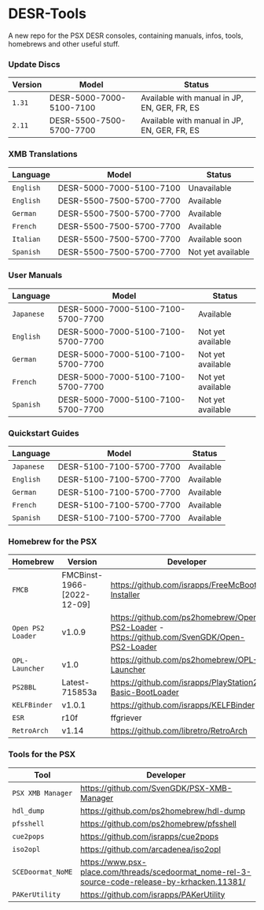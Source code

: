 # DESR-Tools
A new repo for the PSX DESR consoles, containing manuals, infos, tools, homebrews and other useful stuff.

### Update Discs
| Version | Model | Status |
| --- | --- | --- |
| `1.31` | DESR-5000-7000-5100-7100 | Available with manual in JP, EN, GER, FR, ES |
| `2.11` | DESR-5500-7500-5700-7700 | Available with manual in JP, EN, GER, FR, ES |

### XMB Translations
| Language | Model | Status |
| --- | --- | --- |
| `English` | DESR-5000-7000-5100-7100 | Unavailable |
| `English` | DESR-5500-7500-5700-7700 | Available |
| `German` | DESR-5500-7500-5700-7700 | Available |
| `French` | DESR-5500-7500-5700-7700 | Available |
| `Italian` | DESR-5500-7500-5700-7700 | Available soon |
| `Spanish` | DESR-5500-7500-5700-7700 | Not yet available |

### User Manuals
| Language | Model | Status |
| --- | --- | --- |
| `Japanese` | DESR-5000-7000-5100-7100-5700-7700 | Available |
| `English` | DESR-5000-7000-5100-7100-5700-7700 | Not yet available |
| `German` | DESR-5000-7000-5100-7100-5700-7700 | Not yet available |
| `French` | DESR-5000-7000-5100-7100-5700-7700 | Not yet available |
| `Spanish` | DESR-5000-7000-5100-7100-5700-7700 | Not yet available |

### Quickstart Guides
| Language | Model | Status |
| --- | --- | --- |
| `Japanese` | DESR-5100-7100-5700-7700 | Available |
| `English` | DESR-5100-7100-5700-7700 | Available |
| `German` | DESR-5100-7100-5700-7700 | Available |
| `French` | DESR-5100-7100-5700-7700 | Available |
| `Spanish` | DESR-5100-7100-5700-7700 | Available |

### Homebrew for the PSX
| Homebrew | Version | Developer |
| --- | --- | --- |
| `FMCB` | FMCBinst-1966-[2022-12-09] | https://github.com/israpps/FreeMcBoot-Installer |
| `Open PS2 Loader` | v1.0.9 | https://github.com/ps2homebrew/Open-PS2-Loader - https://github.com/SvenGDK/Open-PS2-Loader |
| `OPL-Launcher` | v1.0 | https://github.com/ps2homebrew/OPL-Launcher |
| `PS2BBL` | Latest-715853a | https://github.com/israpps/PlayStation2-Basic-BootLoader |
| `KELFBinder` | v1.0.1 | https://github.com/israpps/KELFBinder |
| `ESR` | r10f | ffgriever |
| `RetroArch` | v1.14 | https://github.com/libretro/RetroArch |

### Tools for the PSX
| Tool | Developer |
| --- | --- |
| `PSX XMB Manager` | https://github.com/SvenGDK/PSX-XMB-Manager |
| `hdl_dump` | https://github.com/ps2homebrew/hdl-dump |
| `pfsshell` | https://github.com/ps2homebrew/pfsshell |
| `cue2pops` | https://github.com/israpps/cue2pops |
| `iso2opl` | https://github.com/arcadenea/iso2opl |
| `SCEDoormat_NoME` | https://www.psx-place.com/threads/scedoormat_nome-rel-3-source-code-release-by-krhacken.11381/ |
| `PAKerUtility` | https://github.com/israpps/PAKerUtility |
